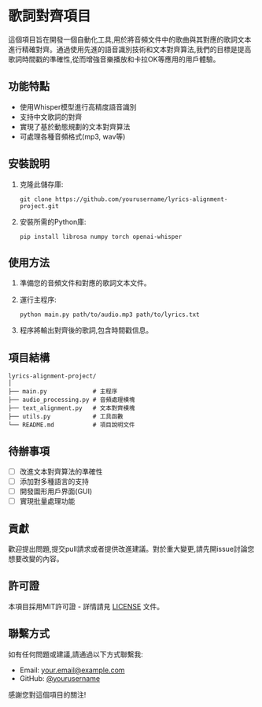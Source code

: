 # 歌詞對齊項目

這個項目旨在開發一個自動化工具,用於將音頻文件中的歌曲與其對應的歌詞文本進行精確對齊。通過使用先進的語音識別技術和文本對齊算法,我們的目標是提高歌詞時間戳的準確性,從而增強音樂播放和卡拉OK等應用的用戶體驗。

## 功能特點

- 使用Whisper模型進行高精度語音識別
- 支持中文歌詞的對齊
- 實現了基於動態規劃的文本對齊算法
- 可處理各種音頻格式(mp3, wav等)

## 安裝說明

1. 克隆此儲存庫:
   ```
   git clone https://github.com/yourusername/lyrics-alignment-project.git
   ```

2. 安裝所需的Python庫:
   ```
   pip install librosa numpy torch openai-whisper
   ```

## 使用方法

1. 準備您的音頻文件和對應的歌詞文本文件。

2. 運行主程序:
   ```
   python main.py path/to/audio.mp3 path/to/lyrics.txt
   ```

3. 程序將輸出對齊後的歌詞,包含時間戳信息。

## 項目結構

```
lyrics-alignment-project/
│
├── main.py             # 主程序
├── audio_processing.py # 音頻處理模塊
├── text_alignment.py   # 文本對齊模塊
├── utils.py            # 工具函數
└── README.md           # 項目說明文件
```

## 待辦事項

- [ ] 改進文本對齊算法的準確性
- [ ] 添加對多種語言的支持
- [ ] 開發圖形用戶界面(GUI)
- [ ] 實現批量處理功能

## 貢獻

歡迎提出問題,提交pull請求或者提供改進建議。對於重大變更,請先開issue討論您想要改變的內容。

## 許可證

本項目採用MIT許可證 - 詳情請見 [LICENSE](LICENSE) 文件。

## 聯繫方式

如有任何問題或建議,請通過以下方式聯繫我:
- Email: your.email@example.com
- GitHub: [@yourusername](https://github.com/yourusername)

感謝您對這個項目的關注!
